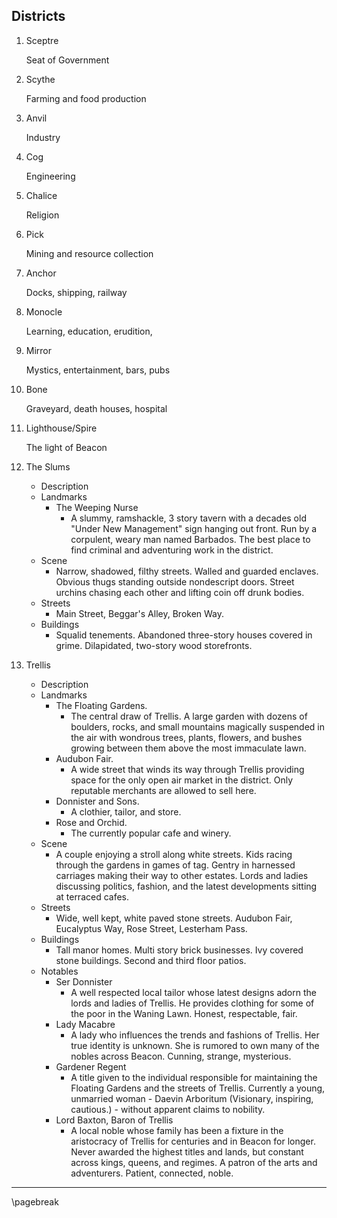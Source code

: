 ## Districts

1. Sceptre

    Seat of Government

2. Scythe

    Farming and food production

3. Anvil

    Industry

4. Cog

    Engineering

5. Chalice

    Religion

6. Pick

    Mining and resource collection

7. Anchor

    Docks, shipping, railway

8. Monocle

    Learning, education, erudition,

9. Mirror

    Mystics, entertainment, bars, pubs

10. Bone

    Graveyard, death houses, hospital

11. Lighthouse/Spire

    The light of Beacon

12. The Slums

    * Description
    * Landmarks
        * The Weeping Nurse
            * A slummy, ramshackle, 3 story tavern with a decades old "Under New Management" sign hanging out front. Run by a corpulent, weary man named Barbados. The best place to find criminal and adventuring work in the district.
    * Scene
        * Narrow, shadowed, filthy streets. Walled and guarded enclaves. Obvious thugs standing outside nondescript doors. Street urchins chasing each other and lifting coin off drunk bodies.
    * Streets
        * Main Street, Beggar's Alley, Broken Way.
    * Buildings
        * Squalid tenements. Abandoned three-story houses covered in grime. Dilapidated, two-story wood storefronts.

13. Trellis

    * Description
    * Landmarks
        * The Floating Gardens.
            * The central draw of Trellis. A large garden with dozens of boulders, rocks, and small mountains magically suspended in the air with wondrous trees, plants, flowers, and bushes growing between them above the most immaculate lawn.
        * Audubon Fair.
            * A wide street that winds its way through Trellis providing space for the only open air market in the district. Only reputable merchants are allowed to sell here.
        * Donnister and Sons.
            * A clothier, tailor, and store.
        * Rose and Orchid.
            * The currently popular cafe and winery.
    * Scene
        * A couple enjoying a stroll along white streets. Kids racing through the gardens in games of tag. Gentry in harnessed carriages making their way to other estates. Lords and ladies discussing politics, fashion, and the latest developments sitting at terraced cafes.
    * Streets
        * Wide, well kept, white paved stone streets. Audubon Fair, Eucalyptus Way, Rose Street, Lesterham Pass.
    * Buildings
        * Tall manor homes. Multi story brick businesses. Ivy covered stone buildings. Second and third floor patios.
    * Notables
        * Ser Donnister
            * A well respected local tailor whose latest designs adorn the lords and ladies of Trellis. He provides clothing for some of the poor in the Waning Lawn. Honest, respectable, fair.
        * Lady Macabre
            * A lady who influences the trends and fashions of Trellis. Her true identity is unknown. She is rumored to own many of the nobles across Beacon. Cunning, strange, mysterious.
        * Gardener Regent
            * A title given to the individual responsible for maintaining the Floating Gardens and the streets of Trellis. Currently a young, unmarried woman - Daevin Arboritum (Visionary, inspiring, cautious.) - without apparent claims to nobility.
        * Lord Baxton, Baron of Trellis
            * A local noble whose family has been a fixture in the aristocracy of Trellis for centuries and in Beacon for longer. Never awarded the highest titles and lands, but constant across kings, queens, and regimes. A patron of the arts and adventurers. Patient, connected, noble.

* * * * * * * * * * * * * * * * * * * * * * * * * * * * * * * * * * * * * * * *

\pagebreak
